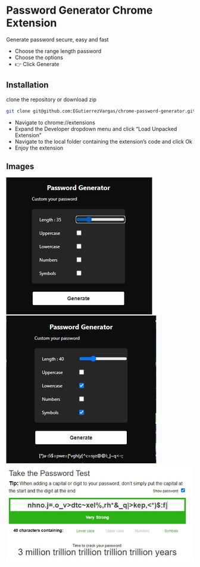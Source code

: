 # Password Generator Chrome Extension

Generate password secure, easy and fast

- Choose the range length password
- Choose the options
- 👉 Click Generate

## Installation

clone the repository or download zip

```sh
git clone git@github.com:EGutierrezVargas/chrome-password-generator.git
```

- Navigate to chrome://extensions
- Expand the Developer dropdown menu and click “Load Unpacked Extension”
- Navigate to the local folder containing the extension’s code and click Ok
- Enjoy the extension

## Images

![Simple UI](/preview/simple_ui.jpeg)
![Password Generator](/preview/password_generator.jpeg)
![Check Password](/preview/password_test.jpeg)
